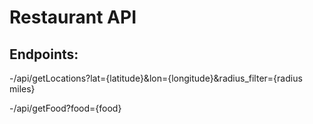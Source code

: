 Restaurant API
==============

Endpoints:
--------------

-/api/getLocations?lat={latitude}&lon={longitude}&radius_filter={radius miles}

-/api/getFood?food={food}
